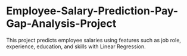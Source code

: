 # Employee-Salary-Prediction-Pay-Gap-Analysis-Project
This project predicts employee salaries using features such as job role, experience, education, and skills with Linear Regression.

